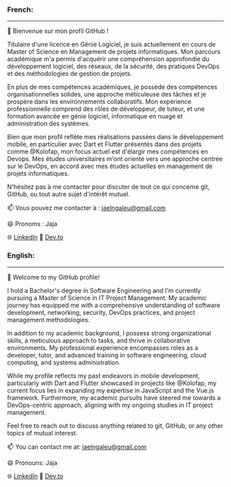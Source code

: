 ### French:
---
👋 Bienvenue sur mon profil GitHub !

Titulaire d'une licence en Génie Logiciel, je suis actuellement en cours de Master of Science en Management de projets informatiques. Mon parcours académique m'a permis d'acquérir une compréhension approfondie du développement logiciel, des réseaux, de la sécurité, des pratiques DevOps et des méthodologies de gestion de projets.

En plus de mes compétences académiques, je possède des compétences organisationnelles solides, une approche méticuleuse des tâches et je prospère dans les environnements collaboratifs. Mon expérience professionnelle comprend des rôles de développeur, de tuteur, et une formation avancée en génie logiciel, informatique en nuage et administration des systèmes.

Bien que mon profil reflète mes réalisations passées dans le développement mobile, en particulier avec Dart et Flutter présentés dans des projets comme @Kolofap, mon focus actuel est d'élargir mes compétences en Devops. Mes études universitaires m'ont orienté vers une approche centrée sur le DevOps, en accord avec mes études actuelles en management de projets informatiques.

N'hésitez pas à me contacter pour discuter de tout ce qui concerne git, GitHub, ou tout autre sujet d'intérêt mutuel.

📫 Vous pouvez me contacter à : jaelngaleu@gmail.com

😄 Pronoms : Jaja

🌐 [LinkedIn](https://www.linkedin.com/in/ja%C3%ABl-ngouzong-bbb587204/)
📝 [Dev.to](https://dev.to/jaeldev)



### English:
---
👋 Welcome to my GitHub profile!

I hold a Bachelor's degree in Software Engineering and I'm currently pursuing a Master of Science in IT Project Management. My academic journey has equipped me with a comprehensive understanding of software development, networking, security, DevOps practices, and project management methodologies.

In addition to my academic background, I possess strong organizational skills, a meticulous approach to tasks, and thrive in collaborative environments. My professional experience encompasses roles as a developer, tutor, and advanced training in software engineering, cloud computing, and systems administration.

While my profile reflects my past endeavors in mobile development, particularly with Dart and Flutter showcased in projects like @Kolofap, my current focus lies in expanding my expertise in JavaScript and the Vue.js framework. Furthermore, my academic pursuits have steered me towards a DevOps-centric approach, aligning with my ongoing studies in IT project management.

Feel free to reach out to discuss anything related to git, GitHub, or any other topics of mutual interest.

📫 You can contact me at: jaelngaleu@gmail.com

😄 Pronouns: Jaja

🌐 [LinkedIn](https://www.linkedin.com/in/ja%C3%ABl-ngouzong-bbb587204/)
📝 [Dev.to](https://dev.to/jaeldev)

